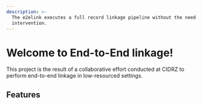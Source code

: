 ```yaml
---
description: >-
  The e2elink executes a full record linkage pipeline without the need for human
  intervention.
---
```


# Welcome to End-to-End linkage!

This project is the result of a collaborative effort conducted at CIDRZ to perform end-to-end linkage in low-resourced settings.

## Features




